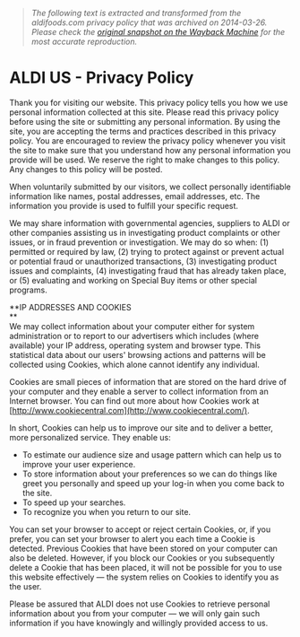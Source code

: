 > *The following text is extracted and transformed from the aldifoods.com privacy policy that was archived on 2014-03-26. Please check the [original snapshot on the Wayback Machine](https://web.archive.org/web/20140326034429id_/https%3A//www.aldi.us/en/privacy-policy) for the most accurate reproduction.*

# ALDI US - Privacy Policy

Thank you for visiting our website. This privacy policy tells you how we use personal information collected at this site. Please read this privacy policy before using the site or submitting any personal information. By using the site, you are accepting the terms and practices described in this privacy policy. You are encouraged to review the privacy policy whenever you visit the site to make sure that you understand how any personal information you provide will be used. We reserve the right to make changes to this policy. Any changes to this policy will be posted. 

When voluntarily submitted by our visitors, we collect personally identifiable information like names, postal addresses, email addresses, etc. The information you provide is used to fulfill your specific request. 

We may share information with governmental agencies, suppliers to ALDI or other companies assisting us in investigating product complaints or other issues, or in fraud prevention or investigation. We may do so when: (1) permitted or required by law, (2) trying to protect against or prevent actual or potential fraud or unauthorized transactions, (3) investigating product issues and complaints, (4) investigating fraud that has already taken place, or (5) evaluating and working on Special Buy items or other special programs. 

**IP ADDRESSES AND COOKIES  
**  
We may collect information about your computer either for system administration or to report to our advertisers which includes (where available) your IP address, operating system and browser type. This statistical data about our users' browsing actions and patterns will be collected using Cookies, which alone cannot identify any individual.

Cookies are small pieces of information that are stored on the hard drive of your computer and they enable a server to collect information from an Internet browser. You can find out more about how Cookies work at [http://www.cookiecentral.com](http://www.cookiecentral.com/).

In short, Cookies can help us to improve our site and to deliver a better, more personalized service. They enable us:

  * To estimate our audience size and usage pattern which can help us to improve your user experience. 
  * To store information about your preferences so we can do things like greet you personally and speed up your log-in when you come back to the site. 
  * To speed up your searches. 
  * To recognize you when you return to our site.



You can set your browser to accept or reject certain Cookies, or, if you prefer, you can set your browser to alert you each time a Cookie is detected. Previous Cookies that have been stored on your computer can also be deleted. However, if you block our Cookies or you subsequently delete a Cookie that has been placed, it will not be possible for you to use this website effectively — the system relies on Cookies to identify you as the user.

Please be assured that ALDI does not use Cookies to retrieve personal information about you from your computer — we will only gain such information if you have knowingly and willingly provided access to us.
